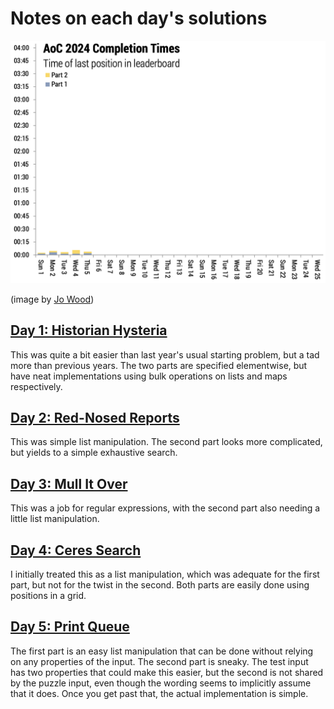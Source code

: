 # Notes on each day's solutions

![Completion times 2024](https://raw.githubusercontent.com/jwoLondon/adventOfCode/master/images/completionTimes2024.png)

(image by [Jo Wood](https://github.com/jwoLondon))

## [Day 1: Historian Hysteria](https://adventofcode.com/2024/day/1)

This was quite a bit easier than last year's usual starting problem, but
a tad more than previous years.  The two parts are specified elementwise,
but have neat implementations using bulk operations on lists and maps
respectively.

## [Day 2: Red-Nosed Reports](https://adventofcode.com/2024/day/2)

This was simple list manipulation.  The second part looks more
complicated, but yields to a simple exhaustive search.

## [Day 3: Mull It Over](https://adventofcode.com/2024/day/3)

This was a job for regular expressions, with the second part also needing
a little list manipulation.

## [Day 4: Ceres Search](https://adventofcode.com/2024/day/4)

I initially treated this as a list manipulation, which was adequate for
the first part, but not for the twist in the second.  Both parts are
easily done using positions in a grid.

## [Day 5: Print Queue](https://adventofcode.com/2024/day/5)

The first part is an easy list manipulation that can be done without
relying on any properties of the input.  The second part is sneaky.
The test input has two properties that could make this easier, but the
second is not shared by the puzzle input, even though the wording seems
to implicitly assume that it does.  Once you get past that, the actual
implementation is simple.
